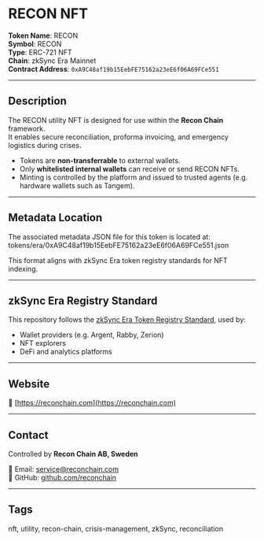 # RECON NFT

**Token Name**: RECON  
**Symbol**: RECON  
**Type**: ERC-721 NFT  
**Chain**: zkSync Era Mainnet  
**Contract Address**: `0xA9C48af19b15EebFE75162a23eE6f06A69FCe551`

---

## Description

The RECON utility NFT is designed for use within the **Recon Chain** framework.  
It enables secure reconciliation, proforma invoicing, and emergency logistics during crises.

- Tokens are **non-transferrable** to external wallets.
- Only **whitelisted internal wallets** can receive or send RECON NFTs.
- Minting is controlled by the platform and issued to trusted agents (e.g. hardware wallets such as Tangem).

---

## Metadata Location

The associated metadata JSON file for this token is located at: tokens/era/0xA9C48af19b15EebFE75162a23eE6f06A69FCe551.json

This format aligns with zkSync Era token registry standards for NFT indexing.

---

## zkSync Era Registry Standard

This repository follows the [zkSync Era Token Registry Standard](https://github.com/matter-labs/zksync-token-list), used by:

- Wallet providers (e.g. Argent, Rabby, Zerion)
- NFT explorers
- DeFi and analytics platforms

---

## Website

🔗 [https://reconchain.com](https://reconchain.com)

---

## Contact

Controlled by **Recon Chain AB, Sweden**

📧 Email: [service@reconchain.com](mailto:service@reconchain.com)  
📁 GitHub: [github.com/reconchain](https://github.com/reconchain/recon-token-registry)

---

## Tags

nft, utility, recon-chain, crisis-management, zkSync, reconciliation